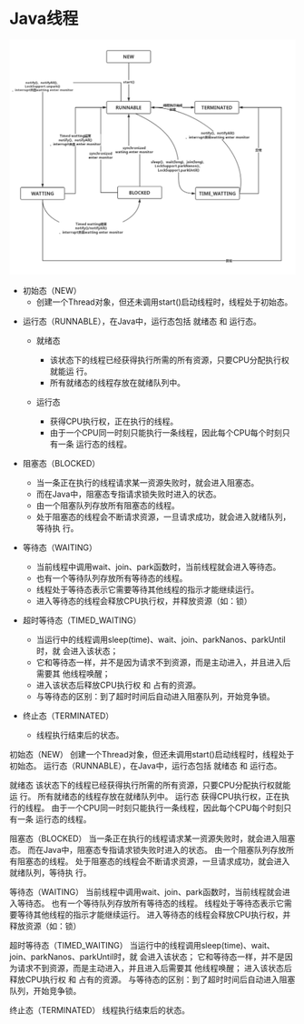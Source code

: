 # Java线程



![java线程状态转换图](./images/Java线程状态转换图.jpg)



- 初始态（NEW）
  * 创建一个Thread对象，但还未调用start()启动线程时，线程处于初始态。

* 运行态（RUNNABLE），在Java中，运行态包括 就绪态 和 运行态。

  * 就绪态
    * 该状态下的线程已经获得执行所需的所有资源，只要CPU分配执行权就能运
      行。
    * 所有就绪态的线程存放在就绪队列中。

  * 运行态
    * 获得CPU执行权，正在执行的线程。
    * 由于一个CPU同一时刻只能执行一条线程，因此每个CPU每个时刻只有一条
      运行态的线程。

* 阻塞态（BLOCKED）

  * 当一条正在执行的线程请求某一资源失败时，就会进入阻塞态。
  * 而在Java中，阻塞态专指请求锁失败时进入的状态。
  * 由一个阻塞队列存放所有阻塞态的线程。
  * 处于阻塞态的线程会不断请求资源，一旦请求成功，就会进入就绪队列，等待执
    行。

* 等待态（WAITING）

  * 当前线程中调用wait、join、park函数时，当前线程就会进入等待态。
  * 也有一个等待队列存放所有等待态的线程。
  * 线程处于等待态表示它需要等待其他线程的指示才能继续运行。
  * 进入等待态的线程会释放CPU执行权，并释放资源（如：锁）

* 超时等待态（TIMED_WAITING）

  * 当运行中的线程调用sleep(time)、wait、join、parkNanos、parkUntil时，就
    会进入该状态；
  * 它和等待态一样，并不是因为请求不到资源，而是主动进入，并且进入后需要其
    他线程唤醒；
  * 进入该状态后释放CPU执行权 和 占有的资源。
  * 与等待态的区别：到了超时时间后自动进入阻塞队列，开始竞争锁。

* 终止态（TERMINATED）

  * 线程执行结束后的状态。
    

初始态（NEW）
创建一个Thread对象，但还未调用start()启动线程时，线程处于初始态。
运行态（RUNNABLE），在Java中，运行态包括 就绪态 和 运行态。

就绪态
该状态下的线程已经获得执行所需的所有资源，只要CPU分配执行权就能运
行。
所有就绪态的线程存放在就绪队列中。
运行态
获得CPU执行权，正在执行的线程。
由于一个CPU同一时刻只能执行一条线程，因此每个CPU每个时刻只有一条
运行态的线程。

阻塞态（BLOCKED）
当一条正在执行的线程请求某一资源失败时，就会进入阻塞态。
而在Java中，阻塞态专指请求锁失败时进入的状态。
由一个阻塞队列存放所有阻塞态的线程。
处于阻塞态的线程会不断请求资源，一旦请求成功，就会进入就绪队列，等待执
行。

等待态（WAITING）
当前线程中调用wait、join、park函数时，当前线程就会进入等待态。
也有一个等待队列存放所有等待态的线程。
线程处于等待态表示它需要等待其他线程的指示才能继续运行。
进入等待态的线程会释放CPU执行权，并释放资源（如：锁）

超时等待态（TIMED_WAITING）
当运行中的线程调用sleep(time)、wait、join、parkNanos、parkUntil时，就
会进入该状态；
它和等待态一样，并不是因为请求不到资源，而是主动进入，并且进入后需要其
他线程唤醒；
进入该状态后释放CPU执行权 和 占有的资源。
与等待态的区别：到了超时时间后自动进入阻塞队列，开始竞争锁。

终止态（TERMINATED）
    线程执行结束后的状态。
